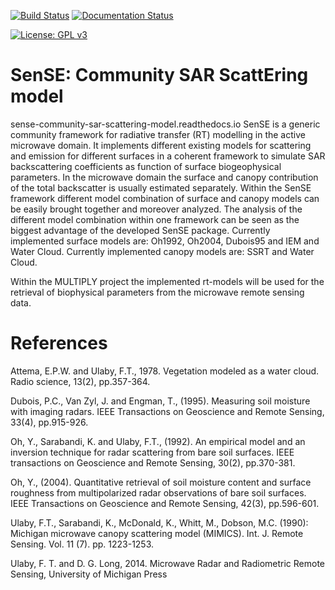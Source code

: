 
[![Build Status](https://gitlab.uni-rostock.de/mcwhity/sense/badges/master/pipeline.svg)](https://gitlab.uni-rostock.de/mcwhity/sense)
[![Documentation Status](https://readthedocs.org/projects/sense-community-sar-scattering-model/badge/?version=latest)](https://sense-community-sar-scattering-model.readthedocs.io/en/latest/?badge=latest)
<!-- [//]: # ([![DOI]&#40;https://joss.theoj.org/papers/]&#40;https://doi.org/;) -->
[![License: GPL v3](https://img.shields.io/badge/License-GPLv3-blue.svg)](https://www.gnu.org/licenses/gpl-3.0)

# SenSE: Community SAR ScattEring model
sense-community-sar-scattering-model.readthedocs.io
SenSE is a generic community framework for radiative transfer (RT) modelling in the active microwave domain. It implements different existing models for scattering and emission for different surfaces in a coherent framework to simulate SAR backscattering coefficients as function of surface biogeophysical parameters. In the microwave domain the surface and canopy contribution of the total backscatter is usually estimated separately. Within the SenSE framework different model combination of surface and canopy models can be easily brought together and moreover analyzed. The analysis of the different model combination within one framework can be seen as the biggest advantage of the developed SenSE package. Currently implemented surface models are: Oh1992, Oh2004, Dubois95 and IEM and Water Cloud. Currently implemented canopy models are: SSRT and Water Cloud.

Within the MULTIPLY project the implemented rt-models will be used for the retrieval of biophysical parameters from the microwave remote sensing data. 

# References
Attema, E.P.W. and Ulaby, F.T., 1978. Vegetation modeled as a water cloud. Radio science, 13(2), pp.357-364.

Dubois, P.C., Van Zyl, J. and Engman, T., (1995). Measuring soil moisture with imaging radars. IEEE Transactions on Geoscience and Remote Sensing, 33(4), pp.915-926.

Oh, Y., Sarabandi, K. and Ulaby, F.T., (1992). An empirical model and an inversion technique for radar scattering from bare soil surfaces. IEEE transactions on Geoscience and Remote Sensing, 30(2), pp.370-381.

Oh, Y., (2004). Quantitative retrieval of soil moisture content and surface roughness from multipolarized radar observations of bare soil surfaces. IEEE Transactions on Geoscience and Remote Sensing, 42(3), pp.596-601.

Ulaby, F.T., Sarabandi, K., McDonald, K., Whitt, M., Dobson, M.C. (1990): Michigan microwave canopy scattering model (MIMICS). Int. J. Remote Sensing. Vol. 11 (7). pp. 1223-1253.

Ulaby, F. T. and D. G. Long, 2014. Microwave Radar and Radiometric Remote Sensing, University of Michigan Press 

